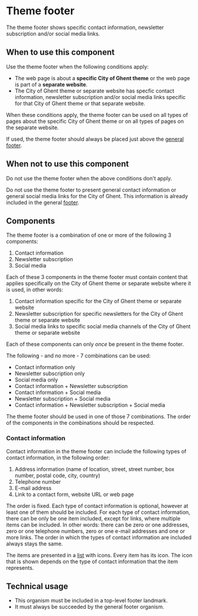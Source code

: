 # Theme footer

The theme footer shows specific contact information, newsletter subscription and/or social media links.

## When to use this component

Use the theme footer when the following conditions apply:

* The web page is about a **specific City of Ghent theme** or the web page is part of a **separate website**.
* The City of Ghent theme or separate website has specfic contact information, newsletter subscription and/or social media links specific for that City of Ghent theme or that separate website.

When these conditions apply, the theme footer can be used on all types of pages about the specific City of Ghent theme or on all types of pages on the separate website.

If used, the theme footer should always be placed just above the <a href="{{path './footer.html'}}">general footer</a>.

## When not to use this component

Do not use the theme footer when the above conditions don't apply.

Do not use the theme footer to present general contact information or general social media links for the City of Ghent. This information is already included in the general <a href="{{path './footer.html'}}">footer</a>.

## Components

The theme footer is a combination of one or more of the following 3 components:

1. Contact information
2. Newsletter subscription
3. Social media

Each of these 3 components in the theme footer must contain content that applies specifically on the City of Ghent theme or separate website where it is used, in other words:

1. Contact information specific for the City of Ghent theme or separate website
2. Newsletter subscription for specific newsletters for the City of Ghent theme or separate website
3. Social media links to specific social media channels of the City of Ghent theme or separate website

Each of these components can only *once* be present in the theme footer.

The following - and no more - 7 combinations can be used:

* Contact information only
* Newsletter subscription only
* Social media only
* Contact information + Newsletter subscription
* Contact information + Social media
* Newsletter subscription + Social media
* Contact information + Newsletter subscription + Social media

The theme footer should be used in one of those 7 combinations. The order of the components in the combinations should be respected.

### Contact information

Contact information in the theme footer can include the following types of contact information, in the following order:

1. Address information (name of location, street, street number, box number, postal code, city, country)
2. Telephone number
3. E-mail address
4. Link to a contact form, website URL or web page

The order is fixed. Each type of contact information is optional, however at least one of them should be included. For each type of contact information, there can be only be one item included, except for links, where multiple items can be included. In other words: there can be zero or one addresses, zero or one telephone numbers, zero or one e-mail addresses and one or more links. The order in which the types of contact information are included always stays the same.

The items are presented in a <a href="{{path './list.html'}}">list</a> with icons. Every item has its icon. The icon that is shown depends on the type of contact information that the item represents.

## Technical usage

* This organism must be included in a top-level footer landmark.
* It must always be succeeded by the general footer organism.
